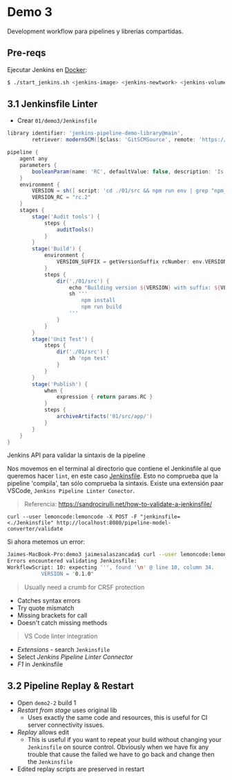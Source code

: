 # Demo 3

Development workflow para pipelines y librerías compartidas.

## Pre-reqs

Ejecutar Jenkins en [Docker](https://www.docker.com/products/docker-desktop):

```bash
$ ./start_jenkins.sh <jenkins-image> <jenkins-newtwork> <jenkins-volume-certs> <jenkins-volume-data>
```

## 3.1 Jenkinsfile Linter

* Crear `01/demo3/Jenkinsfile`

```groovy
library identifier: 'jenkins-pipeline-demo-library@main',
        retriever: modernSCM([$class: 'GitSCMSource', remote: 'https://github.com/Lemoncode/bootcamp-jenkins-library.git'])

pipeline {
    agent any
    parameters {
        booleanParam(name: 'RC', defaultValue: false, description: 'Is this a Release Candidate?')
    }
    environment {
        VERSION = sh([ script: 'cd ./01/src && npm run env | grep "npm_package_version"', returnStdout: true ]).trim()
        VERSION_RC = "rc.2"
    }
    stages {
        stage('Audit tools') {
            steps {
                auditTools()
            }
        }
        stage('Build') {
            environment {
                VERSION_SUFFIX = getVersionSuffix rcNumber: env.VERSION_RC, isRealeaseCandidate: params.RC
            }
            steps { 
                dir('./01/src') {
                    echo "Building version ${VERSION} with suffix: ${VERSION_SUFFIX}"
                    sh '''
                        npm install
                        npm run build
                    '''
                }
            }
        }
        stage('Unit Test') {
            steps {
                dir('./01/src') {
                    sh 'npm test'
                }
            }
        }
        stage('Publish') {
            when {
                expression { return params.RC }
            }
            steps {
                archiveArtifacts('01/src/app/')
            }
        }
    }
}
```

Jenkins API para validar la sintaxis de la pipeline


Nos movemos en el terminal al directorio que contiene el Jenkinsfile al que queremos hacer `lint`, en este caso [Jenkinsfile](jenkins-pipeline-demos/01/demo3/). Esto no comprueba que la pipeline 'compila', tan sólo comprueba la sintaxis. Existe una extensión paar VSCode, `Jenkins Pipeline Linter Conector`.

> Referencia: https://sandrocirulli.net/how-to-validate-a-jenkinsfile/

```
curl --user lemoncode:lemoncode -X POST -F "jenkinsfile=<./Jenkinsfile" http://localhost:8080/pipeline-model-converter/validate
```

Si ahora metemos un error:

```bash
Jaimes-MacBook-Pro:demo3 jaimesalaszancada$ curl --user lemoncode:lemoncode -X POST -F "jenkinsfile=<./Jenkinsfile" http://localhost:8080/pipeline-model-converter/validate
Errors encountered validating Jenkinsfile:
WorkflowScript: 10: expecting ''', found '\n' @ line 10, column 34.
           VERSION = '0.1.0" 
```

> Usually need a crumb for CRSF protection

- Catches syntax errors
- Try quote mismatch
- Missing brackets for call
- Doesn't catch missing methods

> VS Code linter integration

- _Extensions_ - search `Jenkinsfile`
- Select _Jenkins Pipeline Linter Connector_
- _F1_ in Jenkinsfile

## 3.2 Pipeline Replay & Restart

- Open `demo2-2` build 1
- _Restart from stage_ uses original lib
    * Uses exactly the same code and resources, this is useful for CI server connectivity issues.
- _Replay_ allows edit
    * This is useful if you want to repeat your build without changing your `Jenkinsfile` on source control. Obviously when we have fix any trouble that cause the failed we have to go back and change then the `Jenkinsfile`
- Edited replay scripts are preserved in restart

